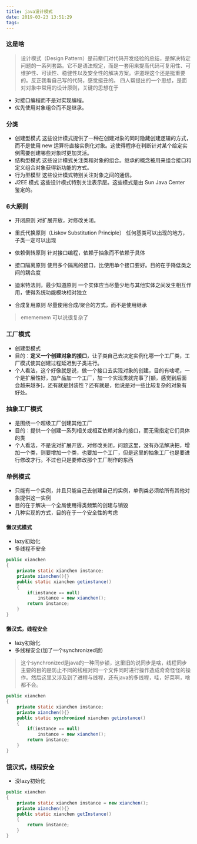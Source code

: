 ```yaml
---
title: java设计模式
date: 2019-03-23 13:51:29
tags:
---
```


### 这是啥
> 设计模式（Design Pattern）是前辈们对代码开发经验的总结，是解决特定问题的一系列套路。它不是语法规定，而是一套用来提高代码可复用性、可维护性、可读性、稳健性以及安全性的解决方案。讲道理这个还是挺重要的。反正我看自己写的代码，感觉挺丑的。
> 四人帮提出的一个思想，是面对对象中常用的设计原则，关键的思想在于
+ 对接口编程而不是对实现编程。
+ 优先使用对象组合而不是继承。

### 分类
+ 创建型模式
这些设计模式提供了一种在创建对象的同时隐藏创建逻辑的方式，而不是使用 new 运算符直接实例化对象。这使得程序在判断针对某个给定实例需要创建哪些对象时更加灵活。
+ 结构型模式
这些设计模式关注类和对象的组合。继承的概念被用来组合接口和定义组合对象获得新功能的方式。
+ 行为型模型
这些设计模式特别关注对象之间的通信。
+ J2EE 模式
这些设计模式特别关注表示层。这些模式是由 Sun Java Center 鉴定的。

### 6大原则
+ 开闭原则
对扩展开放，对修改关闭。

+ 里氏代换原则（Liskov Substitution Principle）
任何基类可以出现的地方，子类一定可以出现

+ 依赖倒转原则
针对接口编程，依赖于抽象而不依赖于具体

+ 接口隔离原则
使用多个隔离的接口，比使用单个接口要好。目的在于降低类之间的耦合度

+ 迪米特法则，最少知道原则
一个实体应当尽量少地与其他实体之间发生相互作用，使得系统功能模块相对独立

+ 合成复用原则
尽量使用合成/聚合的方式，而不是使用继承

> emememem 可以说很复杂了

### 工厂模式
+ 创建型模式
+ 目的：**定义一个创建对象的接口**，让子类自己去决定实例化哪一个工厂类，工厂模式使其创建过程延迟到子类进行。
+ 个人看法，这个好像就是说，做一个接口去实现对象的创建，目的有啥呢，一个是扩展性好，加产品加一个工厂，加一个实现类就完事了[额，感觉到后面会越来越多]，还有就是封装性？还有就是，他说是对一些比较复杂的对象有好处。

### 抽象工厂模式
+ 是围绕一个超级工厂创建其他工厂
+ 目的：提供一个创建一系列相关或相互依赖对象的接口，而无需指定它们具体的类
+ 个人看法，不是说对扩展开放，对修改关闭，问题这里，没有办法解决把，增加一个类，则要增加一个类，也要加一个工厂，但是这里的抽象工厂也是要进行修改才行。不过也只是要修改那个工厂制作的东西

### 单例模式
+ 只能有一个实例，并且只能自己去创建自己的实例，单例类必须给所有其他对象提供这一实例
+ 目的在于解决一个全局使用得类频繁的创建与销毁
+ 几种实现的方式，目的在于一个安全性的考虑

#### 懒汉式模式
+ lazy初始化
+ 多线程不安全
```java
public xianchen
{
    private static xianchen instance;
    private xianchen(){}
    public static xianchen getinstance()
    {
        if(instance == null)
            instance = new xianchen();
        return instance;
    }
}
```
#### 懒汉式，线程安全
+ lazy初始化
+ 多线程安全(加了一个synchronized锁)
> 这个synchronized是java的一种同步锁，这里旧的说同步是啥，线程同步主要的目的是防止不同的线程对同一个文件同时进行操作造成奇奇怪怪的操作。然后这里又涉及到了进程与线程，还有java的多线程，哇，好菜啊，啥都不会。
```java
public xianchen
{
    private static xianchen instance;
    private xianchen(){}
    public static synchronized xianchen getinstance()
    {
        if(instance == null)
            instance = new xianchen();
        return instance;
    }
}
```
### 饿汉式，线程安全
+ 没lazy初始化
```java
public xianchen
{
    private static xianchen instance = new xianchen();
    private xianchen(){}
    public static xianchen getInstance()
    {
        return instance;
    }
}
```